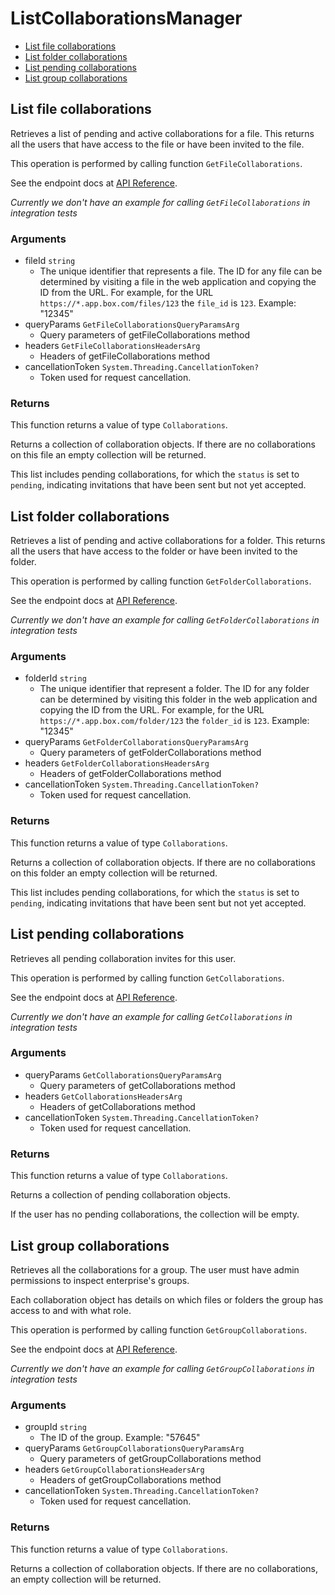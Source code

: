 # ListCollaborationsManager


- [List file collaborations](#list-file-collaborations)
- [List folder collaborations](#list-folder-collaborations)
- [List pending collaborations](#list-pending-collaborations)
- [List group collaborations](#list-group-collaborations)

## List file collaborations

Retrieves a list of pending and active collaborations for a
file. This returns all the users that have access to the file
or have been invited to the file.

This operation is performed by calling function `GetFileCollaborations`.

See the endpoint docs at
[API Reference](https://developer.box.com/reference/get-files-id-collaborations/).

*Currently we don't have an example for calling `GetFileCollaborations` in integration tests*

### Arguments

- fileId `string`
  - The unique identifier that represents a file.  The ID for any file can be determined by visiting a file in the web application and copying the ID from the URL. For example, for the URL `https://*.app.box.com/files/123` the `file_id` is `123`. Example: "12345"
- queryParams `GetFileCollaborationsQueryParamsArg`
  - Query parameters of getFileCollaborations method
- headers `GetFileCollaborationsHeadersArg`
  - Headers of getFileCollaborations method
- cancellationToken `System.Threading.CancellationToken?`
  - Token used for request cancellation.


### Returns

This function returns a value of type `Collaborations`.

Returns a collection of collaboration objects. If there are no
collaborations on this file an empty collection will be returned.

This list includes pending collaborations, for which the `status`
is set to `pending`, indicating invitations that have been sent but not
yet accepted.


## List folder collaborations

Retrieves a list of pending and active collaborations for a
folder. This returns all the users that have access to the folder
or have been invited to the folder.

This operation is performed by calling function `GetFolderCollaborations`.

See the endpoint docs at
[API Reference](https://developer.box.com/reference/get-folders-id-collaborations/).

*Currently we don't have an example for calling `GetFolderCollaborations` in integration tests*

### Arguments

- folderId `string`
  - The unique identifier that represent a folder.  The ID for any folder can be determined by visiting this folder in the web application and copying the ID from the URL. For example, for the URL `https://*.app.box.com/folder/123` the `folder_id` is `123`. Example: "12345"
- queryParams `GetFolderCollaborationsQueryParamsArg`
  - Query parameters of getFolderCollaborations method
- headers `GetFolderCollaborationsHeadersArg`
  - Headers of getFolderCollaborations method
- cancellationToken `System.Threading.CancellationToken?`
  - Token used for request cancellation.


### Returns

This function returns a value of type `Collaborations`.

Returns a collection of collaboration objects. If there are no
collaborations on this folder an empty collection will be returned.

This list includes pending collaborations, for which the `status`
is set to `pending`, indicating invitations that have been sent but not
yet accepted.


## List pending collaborations

Retrieves all pending collaboration invites for this user.

This operation is performed by calling function `GetCollaborations`.

See the endpoint docs at
[API Reference](https://developer.box.com/reference/get-collaborations/).

*Currently we don't have an example for calling `GetCollaborations` in integration tests*

### Arguments

- queryParams `GetCollaborationsQueryParamsArg`
  - Query parameters of getCollaborations method
- headers `GetCollaborationsHeadersArg`
  - Headers of getCollaborations method
- cancellationToken `System.Threading.CancellationToken?`
  - Token used for request cancellation.


### Returns

This function returns a value of type `Collaborations`.

Returns a collection of pending collaboration objects.

If the user has no pending collaborations, the collection
will be empty.


## List group collaborations

Retrieves all the collaborations for a group. The user
must have admin permissions to inspect enterprise's groups.

Each collaboration object has details on which files or
folders the group has access to and with what role.

This operation is performed by calling function `GetGroupCollaborations`.

See the endpoint docs at
[API Reference](https://developer.box.com/reference/get-groups-id-collaborations/).

*Currently we don't have an example for calling `GetGroupCollaborations` in integration tests*

### Arguments

- groupId `string`
  - The ID of the group. Example: "57645"
- queryParams `GetGroupCollaborationsQueryParamsArg`
  - Query parameters of getGroupCollaborations method
- headers `GetGroupCollaborationsHeadersArg`
  - Headers of getGroupCollaborations method
- cancellationToken `System.Threading.CancellationToken?`
  - Token used for request cancellation.


### Returns

This function returns a value of type `Collaborations`.

Returns a collection of collaboration objects. If there are no
collaborations, an empty collection will be returned.


